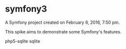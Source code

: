 symfony3
========

A Symfony project created on February 6, 2016, 7:50 pm.

This spike aims to demonstrate some Symfony's features.

php5-sqlite sqlite

